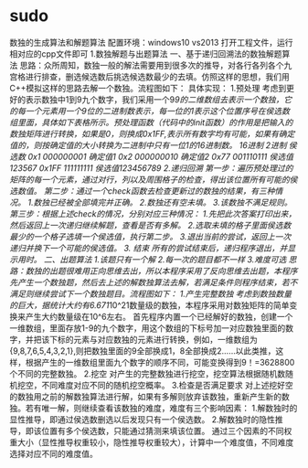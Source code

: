 # sudo
数独的生成算法和解题算法
配置环境：windows10 vs2013
打开工程文件，运行相对应的cpp文件即可
1.数独解题与出题算法
一、基于递归回溯法的数独解题算法
思路：众所周知，数独一般的解法需要用到很多次的推导，对各行各列各个九宫格进行排查，删选候选数后挑选候选数最少的去填。仿照这样的思想，我们用C++模拟这样的思路去解一个数独。流程图如下：
具体实现：
1.预处理
考虑到更好的表示数独中1到9九个数字，我们采用一个9*9的二维数组去表示一个数独，它的每一个元素用一个9位的二进制数表示，每一位的1表示这个位置序号在侯选数组里面，具体如下表格所示。预处理函数（代码中的init函数）的作用是把输入的数独矩阵进行转换，如果是0，则换成0x1FF,表示所有数字均有可能，如果有确定值的，则按确定值的大小转换为二进制中只有一位1的16进制数。
16进制	2进制	侯选数
0x1	000000001	确定值1
0x2	000000010	确定值2
0x77	001110111	侯选值123567
0x1FF	111111111	侯选值123456789
2.递归回溯
第一步：遍历预处理过的矩阵的每一个元素，通过对行，列以及周围格子的检查，得出该位置所有可能的侯选数值。
第二步：通过一个check函数去检查更新过的数独的结果，有三种情况。
1.数独已经被全部填完并正确。
2.数独还有空未填。
3.该数独不满足规则。
第三步：根据上述check的情况，分别对应三种情况：
1.先把此次答案打印出来，然后返回上一次递归继续解题，查看是否有多解。
2.选取未填的格子里面侯选数最少的一个格子选填一个侯选值，执行第二步。
3.退出当前的尝试，返回上一次递归并换下一个可能的侯选值。
3.  结束
所有的尝试结束后，递归程序退出，并显示用时。
二、出题算法
1.该题只有一个解
2.每一次的题目都不一样
3.难度可选
思路：数独的出题很难用正向思维去出，所以本程序采用了反向思维去出题，本程序先产生一个数独题，然后去上述的解数独算法去解，若满足条件则程序结束，若不满足则继续尝试下一个数独题目。流程图如下：
1.产生完整数独
   考虑到数独数量的巨大，据统计大约有6.671*10^21数量级的数独，本程序采用对数独矩阵的简单变换来产生大约数量级在10^6左右。
   首先程序内置一个已经解好的数独，创建一个一维数组，里面存放1-9的九个数字，用这个数组的下标号加一对应数独里面的数字，并把该下标的元素与对应数独的元素进行转换，例如，一维数组为{9,8,7,6,5,4,3,2,1},则把数独里面的9全部换成1，8全部换成2……以此类推，这样，根据产生的一维数组里面九个数字的顺序不同，可能变换得到9！=3628800个不同的完整数独。
2.挖空
对产生的完整数独进行挖空，挖空算法根据随机数随机挖空，不同难度对应不同的随机挖空概率。
3.检查是否满足要求
对上述挖好空的数独用之前的解数独算法进行解，如果有多解则放弃该数独，重新产生新的数独。若有唯一解，则继续查看该数独的难度，难度有三个影响因素：
1.解数独时的显性推导，即通过侯选数删选以后发现只有一个侯选数。
2.解数独时的隐性推导，即该位置有多个侯选数，只能通过猜测来填该位置。
通过三个因素的不同权重大小（显性推导权重较小，隐性推导权重较大），计算中一个难度值，不同难度选择对应不同的难度值。


   
